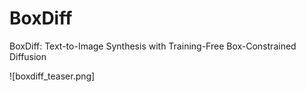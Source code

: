 # BoxDiff
BoxDiff: Text-to-Image Synthesis with Training-Free Box-Constrained Diffusion

![boxdiff_teaser.png]
